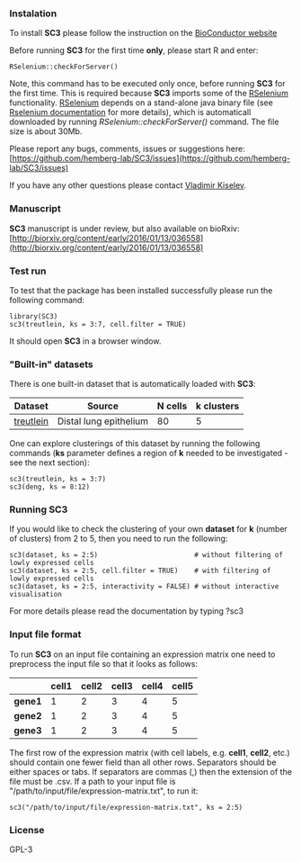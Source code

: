 
### Instalation

To install __SC3__ please follow the instruction on the [BioConductor website](http://bioconductor.org/packages/SC3/)

Before running __SC3__ for the first time __only__, please start R and enter:

```{R}
RSelenium::checkForServer()
```

Note, this command has to be executed only once, before running __SC3__ for the first time. This is required because __SC3__ imports some of the [RSelenium](https://cran.r-project.org/web/packages/RSelenium/) functionality. [RSelenium](https://cran.r-project.org/web/packages/RSelenium/) depends on a stand-alone java binary file (see [Rselenium documentation](https://cran.r-project.org/web/packages/RSelenium/vignettes/RSelenium-basics.html) for more details), which is automaticall downloaded by running _RSelenium::checkForServer()_ command. The file size is about 30Mb.  

Please report any bugs, comments, issues or suggestions here:  
[https://github.com/hemberg-lab/SC3/issues](https://github.com/hemberg-lab/SC3/issues)

If you have any other questions please contact [Vladimir Kiselev](mailto:vladimir.yu.kiselev@gmail.com).

### Manuscript

__SC3__ manuscript is under review, but also available on bioRxiv:  
[http://biorxiv.org/content/early/2016/01/13/036558](http://biorxiv.org/content/early/2016/01/13/036558)

### Test run

To test that the package has been installed successfully please run the following command:

```{R}
library(SC3)
sc3(treutlein, ks = 3:7, cell.filter = TRUE)
```

It should open __SC3__ in a browser window.

### "Built-in" datasets

There is one built-in dataset that is automatically loaded with __SC3__:

| Dataset | Source | __N__ cells | __k__ clusters |
--- | --- | --- | --- |
| [treutlein](http://www.nature.com/nature/journal/v509/n7500/full/nature13173.html) | Distal lung epithelium | 80 | 5 |

One can explore clusterings of this dataset by running the following commands (__ks__ parameter defines a region of __k__ needed to be investigated - see the next section):

```{R}
sc3(treutlein, ks = 3:7)
sc3(deng, ks = 8:12)
```

### Running __SC3__

If you would like to check the clustering of your own __dataset__ for __k__ (number of clusters) from 2 to 5, then you need to run the following:

```{R}
sc3(dataset, ks = 2:5)                        # without filtering of lowly expressed cells
sc3(dataset, ks = 2:5, cell.filter = TRUE)    # with filtering of lowly expressed cells
sc3(dataset, ks = 2:5, interactivity = FALSE) # without interactive visualisation
```

For more details please read the documentation by typing ?sc3

### Input file format

To run __SC3__ on an input file containing an expression matrix one need to preprocess the input file so that it looks as follows:


|  | cell1 | cell2 | cell3 | cell4 | cell5 
--- | --- | --- | --- | --- | ---
| __gene1__ | 1 | 2 | 3 | 4 | 5 
| __gene2__ | 1 | 2 | 3 | 4 | 5 
| __gene3__ | 1 | 2 | 3 | 4 | 5 


The first row of the expression matrix (with cell labels, e.g. __cell1__, __cell2__, etc.) should contain one fewer field than all other rows. Separators should be either spaces or tabs. If separators are commas (,) then the extension of the file must be .csv. If a path to your input file is "/path/to/input/file/expression-matrix.txt", to run it:

```{R}
sc3("/path/to/input/file/expression-matrix.txt", ks = 2:5)
```

### License

GPL-3
